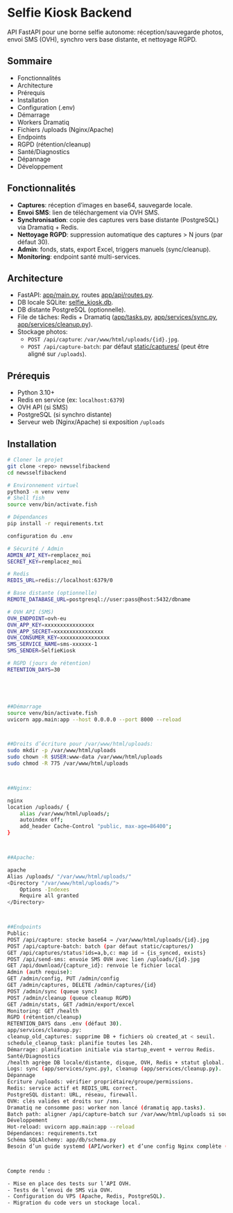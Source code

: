 
# Selfie Kiosk Backend

API FastAPI pour une borne selfie autonome: réception/sauvegarde photos, envoi SMS (OVH), synchro vers base distante, et nettoyage RGPD.

## Sommaire
- Fonctionnalités
- Architecture
- Prérequis
- Installation
- Configuration (.env)
- Démarrage
- Workers Dramatiq
- Fichiers /uploads (Nginx/Apache)
- Endpoints
- RGPD (rétention/cleanup)
- Santé/Diagnostics
- Dépannage
- Développement

## Fonctionnalités
- __Captures__: réception d’images en base64, sauvegarde locale.
- __Envoi SMS__: lien de téléchargement via OVH SMS.
- __Synchronisation__: copie des captures vers base distante (PostgreSQL) via Dramatiq + Redis.
- __Nettoyage RGPD__: suppression automatique des captures > N jours (par défaut 30).
- __Admin__: fonds, stats, export Excel, triggers manuels (sync/cleanup).
- __Monitoring__: endpoint santé multi-services.

## Architecture
- FastAPI: [app/main.py](cci:7://file:///home/garrix/Dev/Work/newsselfibackend/app/main.py:0:0-0:0), routes [app/api/routes.py](cci:7://file:///home/garrix/Dev/Work/newsselfibackend/app/api/routes.py:0:0-0:0).
- DB locale SQLite: [selfie_kiosk.db](cci:7://file:///home/garrix/Dev/Work/newsselfibackend/selfie_kiosk.db:0:0-0:0).
- DB distante PostgreSQL (optionnelle).
- File de tâches: Redis + Dramatiq ([app/tasks.py](cci:7://file:///home/garrix/Dev/Work/newsselfibackend/app/tasks.py:0:0-0:0), [app/services/sync.py](cci:7://file:///home/garrix/Dev/Work/newsselfibackend/app/services/sync.py:0:0-0:0), [app/services/cleanup.py](cci:7://file:///home/garrix/Dev/Work/newsselfibackend/app/services/cleanup.py:0:0-0:0)).
- Stockage photos:
  - `POST /api/capture`: `/var/www/html/uploads/{id}.jpg`.
  - `POST /api/capture-batch`: par défaut [static/captures/](cci:7://file:///home/garrix/Dev/Work/newsselfibackend/static/captures:0:0-0:0) (peut être aligné sur `/uploads`).

## Prérequis
- Python 3.10+
- Redis en service (ex: `localhost:6379`)
- OVH API (si SMS)
- PostgreSQL (si synchro distante)
- Serveur web (Nginx/Apache) si exposition `/uploads`

## Installation
```bash
# Cloner le projet
git clone <repo> newsselfibackend
cd newsselfibackend

# Environnement virtuel
python3 -m venv venv
# Shell fish
source venv/bin/activate.fish

# Dépendances
pip install -r requirements.txt

configuration du .env

# Sécurité / Admin
ADMIN_API_KEY=remplacez_moi
SECRET_KEY=remplacez_moi

# Redis
REDIS_URL=redis://localhost:6379/0

# Base distante (optionnelle)
REMOTE_DATABASE_URL=postgresql://user:pass@host:5432/dbname

# OVH API (SMS)
OVH_ENDPOINT=ovh-eu
OVH_APP_KEY=xxxxxxxxxxxxxxxx
OVH_APP_SECRET=xxxxxxxxxxxxxxxx
OVH_CONSUMER_KEY=xxxxxxxxxxxxxxxx
SMS_SERVICE_NAME=sms-xxxxxx-1
SMS_SENDER=SelfieKiosk

# RGPD (jours de rétention)
RETENTION_DAYS=30





##Démarrage
source venv/bin/activate.fish
uvicorn app.main:app --host 0.0.0.0 --port 8000 --reload



##Droits d’écriture pour /var/www/html/uploads:
sudo mkdir -p /var/www/html/uploads
sudo chown -R $USER:www-data /var/www/html/uploads
sudo chmod -R 775 /var/www/html/uploads



##Nginx:

nginx
location /uploads/ {
    alias /var/www/html/uploads/;
    autoindex off;
    add_header Cache-Control "public, max-age=86400";
}



##Apache:

apache
Alias /uploads/ "/var/www/html/uploads/"
<Directory "/var/www/html/uploads/">
    Options -Indexes
    Require all granted
</Directory>



##Endpoints
Public:
POST /api/capture: stocke base64 → /var/www/html/uploads/{id}.jpg
POST /api/capture-batch: batch (par défaut static/captures/)
GET /api/captures/status?ids=a,b,c: map id → {is_synced, exists}
POST /api/send-sms: envoie SMS OVH avec lien /uploads/{id}.jpg
GET /api/download/{capture_id}: renvoie le fichier local
Admin (auth requise):
GET /admin/config, PUT /admin/config
GET /admin/captures, DELETE /admin/captures/{id}
POST /admin/sync (queue sync)
POST /admin/cleanup (queue cleanup RGPD)
GET /admin/stats, GET /admin/export/excel
Monitoring: GET /health
RGPD (rétention/cleanup)
RETENTION_DAYS dans .env (défaut 30).
app/services/cleanup.py:
cleanup_old_captures: supprime DB + fichiers où created_at < seuil.
schedule_cleanup_task: planifie toutes les 24h.
Démarrage: planification initiale via startup_event + verrou Redis.
Santé/Diagnostics
/health agrège DB locale/distante, disque, OVH, Redis + statut global.
Logs: sync (app/services/sync.py), cleanup (app/services/cleanup.py).
Dépannage
Écriture /uploads: vérifier propriétaire/groupe/permissions.
Redis: service actif et REDIS_URL correct.
PostgreSQL distant: URL, réseau, firewall.
OVH: clés valides et droits sur /sms.
Dramatiq ne consomme pas: worker non lancé (dramatiq app.tasks).
Batch path: aligner /api/capture-batch sur /var/www/html/uploads si souhaité.
Développement
Hot-reload: uvicorn app.main:app --reload
Dépendances: requirements.txt
Schéma SQLAlchemy: app/db/schema.py
Besoin d’un guide systemd (API/worker) et d’une config Nginx complète (SSL, proxy, compression) ? Indique ta cible (Ubuntu/Debian/etc.) et je fournis les fichiers prêts à l’emploi. EOF



Compte rendu :

- Mise en place des tests sur l’API OVH.
- Tests de l’envoi de SMS via OVH.
- Configuration du VPS (Apache, Redis, PostgreSQL).
- Migration du code vers un stockage local.